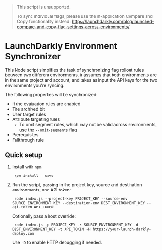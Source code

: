 > This script is unsupported. 
>
> To sync individual flags, please use the in-application Compare and Copy functionality instead:
> https://launchdarkly.com/blog/launched-compare-and-copy-flag-settings-across-environments/

LaunchDarkly Environment Synchronizer
=====================================

This Node script simplifies the task of synchronizing flag rollout rules between two different environments. 
It assumes that both environments are in the same project and account, and takes as input the API keys for 
the two environments you're syncing.

The following properties will be synchronized:

* If the evaluation rules are enabled
* The archived bit
* User target rules
* Attribute targeting rules
  * To omit segment rules, which may not be valid across environments, use the `--omit-segments` flag
* Prerequisites
* Fallthrough rule

Quick setup
-----------

1. Install with `npm`

        npm install --save

2. Run the script, passing in the project key, source and destination environments, and API token:

        node index.js --project-key PROJECT_KEY --source-env SOURCE_ENVIRONMENT_KEY --destination-env DEST_ENVIRONMENT_KEY --api-token API_TOKEN

   Optionally pass a host override:

        node index.js -p PROJECT_KEY -s SOURCE_ENVIRONMENT_KEY -d DEST_ENVIRONMENT_KEY -t API_TOKEN -H https://your-launch-darkly-deploy.com

   Use `-D` to enable HTTP debugging if needed.
